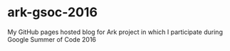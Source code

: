 # ark-gsoc-2016
My GitHub pages hosted blog for Ark project in which I participate during Google Summer of Code 2016
